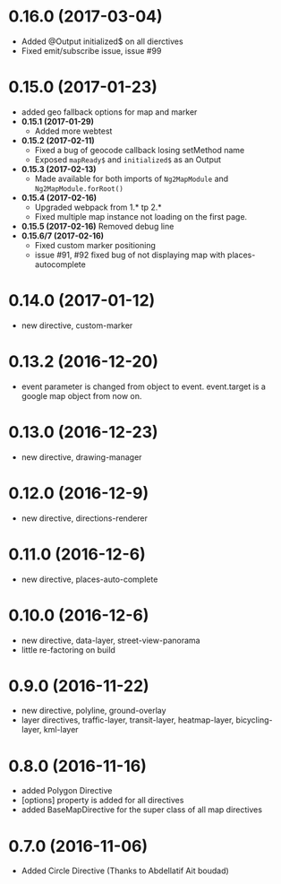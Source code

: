 # 0.16.0 (2017-03-04)
 
  * Added @Output initialized$ on all dierctives
  * Fixed emit/subscribe issue, issue #99

# 0.15.0 (2017-01-23)

  * added geo fallback options for map and marker
  * **0.15.1 (2017-01-29)**
    * Added more webtest
  * **0.15.2 (2017-02-11)**
    * Fixed a bug of geocode callback losing setMethod name
    * Exposed `mapReady$` and `initialized$` as an Output
  * **0.15.3 (2017-02-13)**
    * Made available for both imports of `Ng2MapModule` and `Ng2MapModule.forRoot()`
  * **0.15.4 (2017-02-16)**
    * Upgraded webpack from 1.* tp 2.*
    * Fixed multiple map instance not loading on the first page.
  * **0.15.5 (2017-02-16)** Removed debug line
  * **0.15.6/7 (2017-02-16)**
    * Fixed custom marker positioning
    * issue #91, #92 fixed bug of not displaying map with places-autocomplete

# 0.14.0 (2017-01-12)

  * new directive, custom-marker

# 0.13.2 (2016-12-20)

  * event parameter is changed from object to event. event.target is a google map object from now on.

# 0.13.0 (2016-12-23)

  * new directive, drawing-manager

# 0.12.0 (2016-12-9)

  * new directive, directions-renderer
  
# 0.11.0 (2016-12-6)

  * new directive, places-auto-complete
  
# 0.10.0 (2016-12-6)

  * new directive, data-layer, street-view-panorama
  * little re-factoring on build
  
# 0.9.0 (2016-11-22)

  * new directive, polyline, ground-overlay
  * layer directives, traffic-layer, transit-layer, heatmap-layer, bicycling-layer, kml-layer
  
# 0.8.0 (2016-11-16)

  * added Polygon Directive
  * [options] property is added for all directives
  * added BaseMapDirective for the super class of all map directives

# 0.7.0 (2016-11-06)
 
  * Added Circle Directive (Thanks to Abdellatif Ait boudad)
 
